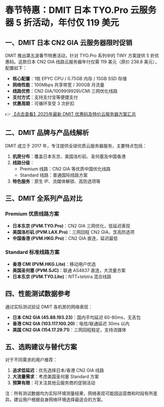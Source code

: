 # 春节特惠：DMIT 日本 TYO.Pro 云服务器 5 折活动，年付仅 119 美元

## 一、DMIT 日本 CN2 GIA 云服务器限时促销

DMIT 推出第五波春节特惠活动，针对 TYO.Pro 系列中的 TINY 方案提供 5 折优惠码。这款日本 CN2 GIA 线路云服务器年付仅需 119 美元（原价 238.8 美元），配置如下：

- **核心配置**：1核 EPYC CPU / 0.75GB 内存 / 15GB SSD 存储
- **网络性能**：100Mbps 共享带宽 / 300GB 月流量
- **线路优势**：CN2 GIA/10099(9929)/CMI 三网优化线路
- **支付方式**：支持支付宝等便捷支付
- **优惠周期**：可循环享受 3 次折扣

👉 [【点击查看】2025年最新 DMIT 优惠码及特价云服务器方案汇总](https://bit.ly/dmit_coupon)

## 二、DMIT 品牌与产品线解析

DMIT 成立于 2017 年，专注提供全球优质云服务器服务，主要特点包括：

1. **机房分布**：覆盖日本东京、美国洛杉矶、圣何塞及中国香港
2. **线路分级**：
   - Premium 线路：CN2 GIA 等优质中国优化线路
   - Standard 线路：普通国际线路方案
3. **特色服务**：原生 IP、流媒体解锁、高防选项等

## 三、DMIT 全系列产品对比

### Premium 优质线路方案
- **日本东京 (PVM.TYO.Pro)**：CN2 GIA 三网优化，低延迟表现
- **美国洛杉矶 (PVM.LAX.Pro)**：三网回程 CN2 GIA，含高防选项
- **中国香港 (PVM.HKG.Pro)**：CN2 GIA 直连，延迟最低

### Standard 标准线路方案
- **香港 CMI (PVM.HKG.Lite)**：移动用户优选
- **美国圣何塞 (PVM.SJC)**：联通 AS4837 直连，大流量方案
- **日本东京 (PVM.TYO.Lite)**：NTT+telstra 混合线路

## 四、性能测试数据参考

通过实际测试验证 DMIT 各机房的网络表现：

- **日本 CN2 GIA (45.88.193.23)**：国内平均延迟 60-80ms，无丢包
- **香港 CN2 GIA (103.117.100.20)**：电信/联通延迟 30ms 以内
- **美国 CN2 GIA (154.17.29.71)**：三网回程稳定，支持流媒体

## 五、选购建议与替代方案

对于不同需求的用户推荐：

1. **追求低延迟**：优先选择日本/香港 CN2 GIA 线路
2. **大流量需求**：考虑美国圣何塞 Standard 方案
3. **预算有限**：可关注其他云服务商的促销活动

注：所有测试数据均为实际环境测量结果，网络表现可能因运营商和时段有所差异。建议用户根据自身网络环境选择最适合的方案。